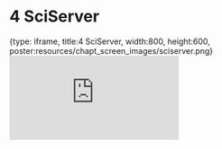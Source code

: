 # 4 SciServer
 
{type: iframe, title:4 SciServer, width:800, height:600, poster:resources/chapt_screen_images/sciserver.png}
![](https://sayumiyork.github.io/c-moor-ottr-generic/sciserver.html)
 

 
